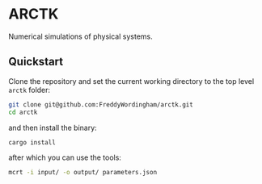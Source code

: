 # ARCTK

Numerical simulations of physical systems.

## Quickstart

Clone the repository and set the current working directory to the top level `arctk` folder:

```sh
git clone git@github.com:FreddyWordingham/arctk.git
cd arctk
```

and then install the binary:

```sh
cargo install
```

after which you can use the tools:

```sh
mcrt -i input/ -o output/ parameters.json
```
